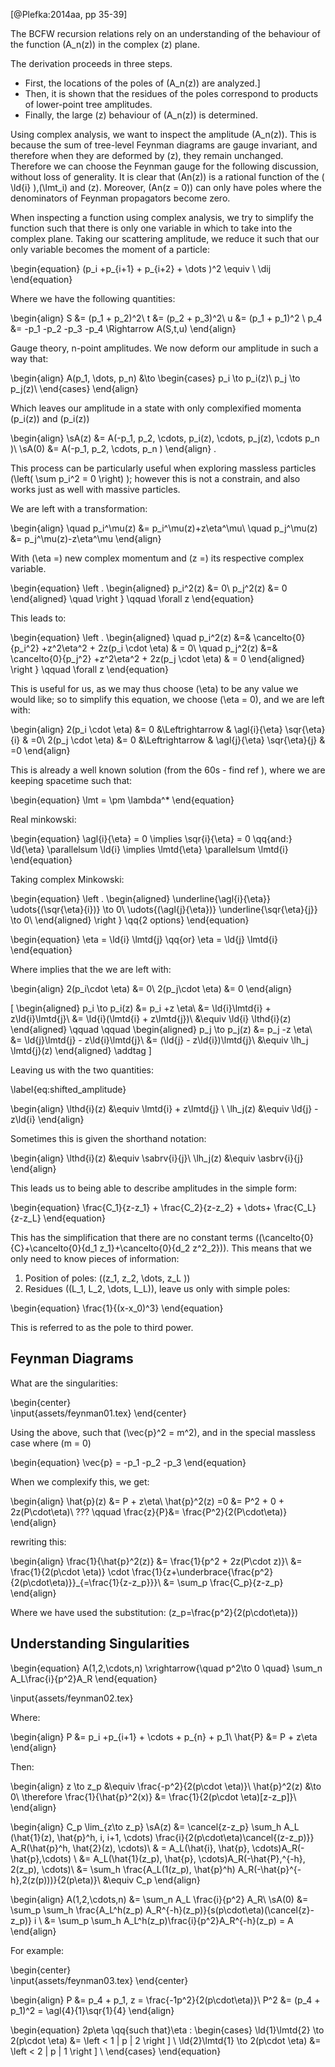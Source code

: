 <!--
@import "/dissertation/assets/custom.md"
 -->

[@Plefka:2014aa, pp 35-39]

The BCFW recursion relations rely on an understanding of the behaviour of the function \(A_n(z)\) in the complex \(z\) plane.

The derivation proceeds in three steps.

* First, the locations of the poles of \(A_n(z)\) are analyzed.]
* Then, it is shown that the residues of the poles correspond to products of lower-point tree amplitudes.
* Finally, the large \(z\) behaviour of \(A_n(z)\) is determined.


Using complex analysis, we want to inspect the amplitude \(A_n(z)\). This is because the sum of tree-level Feynman diagrams are gauge invariant, and therefore when they are deformed by \(z\), they remain unchanged. Therefore we can choose the Feynman gauge for the following discussion, without loss of generality. It is clear that \(An(z)\) is a rational function of the \( \ld{i} \),\(\lmt_i\) and \(z\). Moreover, \(An(z = 0)\) can only have poles where the denominators of Feynman propagators become zero.

When inspecting a function using complex analysis, we try to simplify the function such that there is only one variable in which to take into the complex plane. Taking our scattering amplitude, we reduce it such that our only variable becomes the moment of a particle:

\begin{equation}
  (p_i +p_{i+1} + p_{i+2} + \dots )^2 \equiv \ \dij
\end{equation}

Where we have the following quantities:

\begin{align}
  S &= (p_1 + p_2)^2\\
  t &= (p_2 + p_3)^2\\
  u &= (p_1 + p_1)^2 \\
  p_4 &= -p_1 -p_2 -p_3 -p_4  \Rightarrow A(S,t,u)
\end{align}

Gauge theory, n-point amplitudes. We now deform our amplitude in such a way that:

\begin{align}
  A(p_1, \dots, p_n) &\to \begin{cases}
    p_i \to p_i(z)\\
    p_j \to p_j(z)\\
  \end{cases}
\end{align}

Which leaves our amplitude in a state with only complexified momenta \(p_i(z)\) and \(p_i(z)\)

\begin{align}
  \sA(z) &= A(-p_1, p_2, \cdots, p_i(z), \cdots, p_j(z), \cdots  p_n  )\\
  \sA(0) &= A(-p_1, p_2, \cdots,  p_n  )
\end{align}
.

This process can be particularly useful when exploring massless particles \(\left( \sum p_i^2 = 0 \right) \); however this is not a constrain, and also works just as well with massive particles.

We are left with a transformation:

\begin{align}
  \quad p_i^\mu(z) &= p_i^\mu(z)+z\eta^\mu\\
  \quad p_j^\mu(z) &= p_j^\mu(z)-z\eta^\mu
\end{align}

With \(\eta =\) new complex momentum and \(z =\) its respective complex variable.

\begin{equation}
\left .
\begin{aligned}
    p_i^2(z) &= 0\\
    p_j^2(z) &= 0
\end{aligned} \quad
\right \} \qquad \forall z
\end{equation}

This leads to:

\begin{equation}
\left .
\begin{aligned}
  \quad p_i^2(z) &=& \cancelto{0}{p_i^2} +z^2\eta^2 + 2z(p_i \cdot \eta) & = 0\\
  \quad p_j^2(z) &=& \cancelto{0}{p_j^2} +z^2\eta^2 + 2z(p_j \cdot \eta) & = 0
\end{aligned}
\right \} \qquad \forall z
\end{equation}

This is useful for us, as we may thus choose \(\eta\) to be any value we would like; so to simplify this equation, we choose \(\eta = 0\), and we are left with:

\begin{align}
  2(p_i \cdot \eta) &= 0 &\Leftrightarrow & \agl{i}{\eta} \sqr{\eta}{i} & =0\\
  2(p_j \cdot \eta) &= 0 &\Leftrightarrow & \agl{j}{\eta} \sqr{\eta}{j} & =0
\end{align}

This is already a well known solution (from the 60s - find ref ), where we are keeping spacetime such that:

\begin{equation}
  \lmt = \pm \lambda^*
\end{equation}

Real minkowski:

\begin{equation}
  \agl{i}{\eta} = 0 \implies \sqr{i}{\eta} = 0 \qq{and:}
 \ld{\eta} \parallelsum \ld{i} \implies \lmtd{\eta} \parallelsum \lmtd{i}
\end{equation}

Taking complex Minkowski:

\begin{equation}
\left .
\begin{aligned}
  \underline{\agl{i}{\eta}} \udots{\(\sqr{\eta}{i}\)} \to 0\\
  \udots{\(\agl{j}{\eta}\)} \underline{\sqr{\eta}{j}} \to 0\\
\end{aligned} \right \} \qq{2 options}
\end{equation}

\begin{equation}
  \eta = \ld{i} \lmtd{j}  \qq{or} \eta = \ld{j} \lmtd{i}
\end{equation}

Where implies that the we are left with:

\begin{align}
  2(p_i\cdot \eta) &= 0\\
  2(p_j\cdot \eta) &= 0
\end{align}

\[
\begin{aligned}
p_i \to p_i(z) &= p_i +z \eta\\
  &= \ld{i}\lmtd{i} + z\ld{i}\lmtd{j}\\
  &= \ld{i}(\lmtd{i} + z\lmtd{j})\\
  &\equiv \ld{i} \lthd{i}(z)
\end{aligned}
\qquad \qquad
\begin{aligned}
p_j \to p_j(z) &= p_j -z \eta\\
  &= \ld{j}\lmtd{j} - z\ld{i}\lmtd{j}\\
  &= (\ld{j} - z\ld{i})\lmtd{j}\\
  &\equiv \lh_j \lmtd{j}(z)
\end{aligned}
\addtag
\]

Leaving us with the two quantities:

\label{eq:shifted_amplitude}

\begin{align}
  \lthd{i}(z) &\equiv \lmtd{i} + z\lmtd{j} \\
  \lh_j(z)    &\equiv \ld{j} - z\ld{i}
\end{align}

Sometimes this is given the shorthand notation:

\begin{align}
  \lthd{i}(z) &\equiv  \sabrv{i}{j}\\
  \lh_j(z) &\equiv \asbrv{i}{j}
\end{align}

This leads us to being able to describe amplitudes in the simple form:

\begin{equation}
  \frac{C_1}{z-z_1} + \frac{C_2}{z-z_2} + \dots+ \frac{C_L}{z-z_L}
\end{equation}

This has the simplification that there are no constant terms \((\cancelto{0}{C}+\cancelto{0}{d_1 z_1}+\cancelto{0}{d_2 z^2_2})\). This means that we only need to know pieces of information:

1. Position of poles: \((z_1, z_2, \dots, z_L )\)
1. Residues \((L_1, L_2, \dots, L_L)\), leave us only with simple poles:

\begin{equation}
  \frac{1}{(x-x_0)^3}
\end{equation}

This is referred to as the pole to third power.

## Feynman Diagrams
What are the singularities:

\begin{center}  
  \input{assets/feynman01.tex}
\end{center}

Using the above, such that \(\vec{p}^2 = m^2\), and in the special massless case where \(m = 0\)

\begin{equation}
  \vec{p} = -p_1 -p_2 -p_3
\end{equation}

When we complexify this, we get:

\begin{align}
  \hat{p}(z) &= P + z\eta\\
  \hat{p}^2(z) =0 &= P^2 + 0 + 2z(P\cdot\eta)\\
  ??? \qquad \frac{z}{P}&= \frac{P^2}{2(P\cdot\eta)}
\end{align}

rewriting this:

\begin{align}
  \frac{1}{\hat{p}^2(z)} &= \frac{1}{p^2 + 2z(P\cdot z)}\\
  &= \frac{1}{2(p\cdot \eta)} \cdot \frac{1}{z+\underbrace{\frac{p^2}{2(p\cdot\eta)}}_{=\frac{1}{z-z_p}}}\\
  &= \sum_p \frac{C_p}{z-z_p}
\end{align}

Where we have used the substitution: \(z_p=\frac{p^2}{2(p\cdot\eta)}\)

## Understanding Singularities

\begin{equation}
  A(1,2,\cdots,n) \xrightarrow{\quad p^2\to 0 \quad} \sum_n A_L\frac{i}{p^2}A_R
\end{equation}

<!-- #TODO: Feynman Diagram (understanding singularities:) -->

\input{assets/feynman02.tex}

Where:

\begin{align}
  P &= p_i +p_{i+1} + \cdots + p_{n} + p_1\\
  \hat{P} &= P + z\eta
\end{align}

Then:

\begin{align}
  z \to z_p &\equiv \frac{-p^2}{2(p\cdot \eta)}\\
  \hat{p}^2(z) &\to 0\\
  \therefore \frac{1}{\hat{p}^2(x)} &= \frac{1}{2(p\cdot \eta)[z-z_p]}\\
\end{align}

\begin{align}
  C_p \lim_{z\to z_p} \sA(z) &=  \cancel{z-z_p} \sum_h A_L (\hat{1}(z), \hat{p}^h, i, i+1, \cdots)  \frac{i}{2(p\cdot\eta)\cancel{(z-z_p)}} A_R(\hat{p}^h, \hat{2}(z), \cdots)\\
  & = A_L(\hat{i}, \hat{p}, \cdots)A_R(-\hat{p},\cdots) \\
  &= A_L(\hat{1}(z_p), \hat{p}, \cdots)A_R(-\hat{P},^{-h}, 2(z_p), \cdots)\\
  &= \sum_h \frac{A_L(1(z_p), \hat{p}^h) A_R(-\hat{p}^{-h},2(z(p)))}{2(p\eta)}\\
  &\equiv C_p
\end{align}

\begin{align}
  A(1,2,\cdots,n) &= \sum_n A_L \frac{i}{p^2} A_R\\
  \sA(0) &= \sum_p \sum_h \frac{A_L^h(z_p) A_R^{-h}(z_p)}{s(p\cdot\eta)(\cancel{z}-z_p)} i \\
  &= \sum_p \sum_h A_L^h(z_p)\frac{i}{p^2}A_R^{-h}(z_p) = A
\end{align}

For example:

<!-- #TODO: Feynman Diagram,  -->
\begin{center}  
  \input{assets/feynman03.tex}
\end{center}

\begin{align}
  P &= p_4 + p_1, z = \frac{-1p^2}{2(p\cdot\eta)}\\
  P^2 &= (p_4 + p_1)^2 = \agl{4}{1}\sqr{1}{4}
\end{align}

\begin{equation}
  2p\eta \qq{such that}\eta : \begin{cases}
    \ld{1}\lmtd{2} \to 2(p\cdot \eta) &= \left < 1 | p | 2 \right ] \\
    \ld{2}\lmtd{1} \to 2(p\cdot \eta) &= \left < 2 | p | 1 \right ] \\
  \end{cases}
\end{equation}
